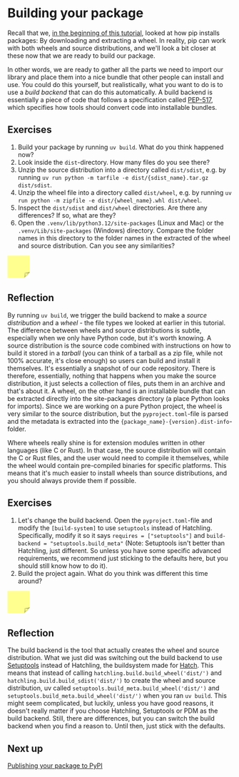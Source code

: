 # Building your package

Recall that we, [in the beginning of this tutorial](../01-introduction/02-pip-internals.md), looked at how pip installs packages: By downloading and extracting a wheel.
In reality, pip can work with both wheels and source distributions, and we'll look a bit closer at these now that we are ready to build our package.

In other words, we are ready to gather all the parts we need to import our library and place them into a nice bundle that other people can install and use.
You could do this yourself, but realistically, what you want to do is to use a *build backend* that can do this automatically.
A build backend is essentially a piece of code that follows a specification called [PEP-517](https://peps.python.org/pep-0517/), which specifies how tools should convert code into installable bundles.

## Exercises

1. Build your package by running `uv build`. What do you think happened now?
2. Look inside the `dist`-directory. How many files do you see there?
3. Unzip the source distribution into a directory called `dist/sdist`, e.g. by running `uv run python -m tarfile -e dist/{sdist_name}.tar.gz dist/sdist`.
4. Unzip the wheel file into a directory called `dist/wheel`, e.g. by running `uv run python -m zipfile -e dist/{wheel_name}.whl dist/wheel`.
5. Inspect the `dist/sdist` and `dist/wheel` directories. Are there any differences? If so, what are they?
6. Open the `.venv/lib/python3.12/site-packages` (Linux and Mac) or the `.venv/Lib/site-packages` (Windows) directory. Compare the folder names in this directory to the folder names in the extracted of the wheel and source distribution. Can you see any similarities?

<img src="../../../assets/post_it_yellow.svg" alt="Illustration of a pink post it note" width="50px" />

## Reflection

By running `uv build`, we trigger the build backend to make a *source distribution* and a *wheel* - the file types we looked at earlier in this tutorial.
The difference between wheels and source distributions is subtle, especially when we only have Python code, but it's worth knowing.
A source distribution is the source code combined with instructions on how to build it stored in a *tarball* (you can think of a tarball as a zip file, while not 100% accurate, it's close enough) so users can build and install it themselves.
It's essentially a snapshot of our code repository.
There is therefore, essentially, nothing that happens when you make the source distribution, it just selects a collection of files, puts them in an archive and that's about it.
A wheel, on the other hand is an installable bundle that can be extracted directly into the site-packages directory (a place Python looks for imports).
Since we are working on a pure Python project, the wheel is very similar to the source distribution, but the `pyproject.toml`-file is parsed and the metadata is extracted into the `{package_name}-{version}.dist-info`-folder.

Where wheels really shine is for extension modules written in other languages (like C or Rust).
In that case, the source distribution will contain the C or Rust files, and the user would need to compile it themselves, while the wheel would contain pre-compiled binaries for specific platforms.
This means that it's much easier to install wheels than source distributions, and you should always provide them if possible.

## Exercises

1. Let's change the build backend. Open the `pyproject.toml`-file and modify the `[build-system]` to use `setuptools` instead of Hatchling. Specifically, modify it so it says `requires = ["setuptools"]` and `build-backend = "setuptools.build_meta"` (Note: Setuptools isn't better than Hatchling, just different. So unless you have some specific advanced requirements, we recommend just sticking to the defaults here, but you should still know how to do it). 
2. Build the project again. What do you think was different this time around?

<img src="../../../assets/post_it_yellow.svg" alt="Illustration of a pink post it note" width="50px" />

## Reflection

The build backend is the tool that actually creates the wheel and source distribution.
What we just did was switching out the build backend to use [Setuptools](https://setuptools.pypa.io/en/latest/setuptools.html) instead of Hatchling, the buildsystem made for [Hatch](https://hatch.pypa.io/).
This means that instead of calling `hatchling.build.build_wheel('dist/')` and `hatchling.build.build_sdist('dist/')` to create the wheel and source distribution, uv called `setuptools.build_meta.build_wheel('dist/')` and `setuptools.build_meta.build_wheel('dist/')` when you ran `uv build`.
This might seem complicated, but luckily, unless you have good reasons, it doesn't really matter if you choose Hatchling, Setuptools or PDM as the build backend.
Still, there are differences, but you can switch the build backend when you find a reason to.
Until then, just stick with the defaults.

## Next up
[Publishing your package to PyPI](./12-publishing-packages.md)
